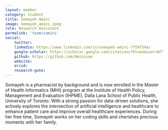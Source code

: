 ```yaml
---
layout: member
category: student
title: Somayeh Amini
image: Somayeh_amini.jpeg
role: Research Assistant
permalink: 'team/samini'
social:
    twitter:  
    linkedin: https://www.linkedin.com/in/somayeh-amini-7759754a/
    google-scholar: https://scholar.google.com/citations?hl=en&user=N7YHjisAAAAJ
    github: https://github.com/Aminisom
    website:
    orcid: 
    research-gate: 
---
```

Somayeh is a pharmacist by background and is now enrolled in the Master of Health Informatics (MHI) program at the Institute of Health Policy, Management and Evaluation (IHPME), Dalla Lana School of Public Health, University of Toronto. With a strong passion for data-driven solutions, she actively explores the intersection of artificial intelligence and healthcare to enhance patient care and improve overall healthcare experiences. During her free time, Somayeh works on her coding skills and cherishes precious moments with her family.

<br>
<br>

